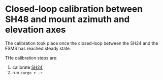 # Closed-loop calibration between SH48 and mount azimuth and elevation axes

The calibration took place once the closed-loop between the SH24 and the FSMS
has reached steady state.

THe calibration steps are:

 1. calibrate [SH24](../sh24/README.md)
 2. run `cargo r -r`
